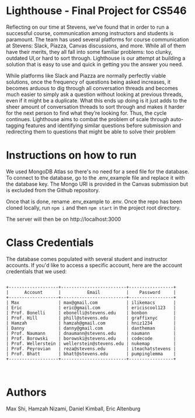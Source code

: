 # Lighthouse - Final Project for CS546
Reflecting on our time at Stevens, we’ve found that in order to run a successful course, communication among instructors and students is paramount. The team has used several platforms for course communication at Stevens: Slack, Piazza, Canvas discussions, and more.  While all of them have their merits, they all fall into some familiar problems:  too clunky, outdated UI,or hard to sort through.  Lighthouse is our attempt at building a solution that is easy to use and quick in getting you the answer you need.

While platforms like Slack and Piazza are normally perfectly viable solutions,  once the frequency of questions being asked increases,  it becomes arduous to dig through all conversation threads and becomes much easier to simply ask a question without looking at previous threads, even if it might be a duplicate.  What this ends up doing is it just adds to the sheer amount of  conversation  threads  to  sort  through  and  makes  it  harder  for  the  next person to find what they’re looking for.  Thus, the cycle continues.  Lighthouse aims to combat the problem of scale through auto-tagging features and identifying similar questions before submission and redirecting them to questions that might be able to solve their problem


# Instructions on how to run
We used MongoDB Atlas so there's no need for a seed file for the database. To connect to the database, go to the .env_example file and replace it with the database key. The Mongo URI is provided in the Canvas submission but is excluded from the Github repository.

Once that is done, rename .env_example to .env. Once the repo has been cloned locally, run 
```npm i```
and then 
```npm start```
in the project root directory.

The server will then be on http://localhost:3000 

# Class Credentials 
The database comes populated with several student and instructor accounts. If you'd like to access a specific account, here are the account credentials that we used: 

```

+-------------------+-------------------------+-----------------+
|      Account      |          Email          |    Password     |
+-------------------+-------------------------+-----------------+
| Max               | max@gmail.com           | ilikemacs       |
| Eric              | eric@gmail.com          | ericiscool123   |
| Prof. Bonelli     | ebonelli@stevens.edu    | bonbon          |
| Prof. Hill        | phill@stevens.edu       | graffixnyc      |
| Hamzah            | hamzah@gmail.com        | hniz1234        |
| Danny             | danny@gmail.com         | dantheman       |
| Prof. Naumann     | dnaumann@stevens.edu    | naumann         |
| Prof. Borowski    | borowski@stevens.edu    | codecode        |
| Prof. Wellerstein | wellerstein@stevens.edu | nukemap         |
| Prof. Peyrovian   | reza@stevens.edu        | iteachatstevens |
| Prof. Bhatt       | bhatt@stevens.edu       | pumpinglemma    |
+-------------------+-------------------------+-----------------+



```

# Authors
Max Shi, Hamzah Nizami, Daniel Kimball, Eric Altenburg
